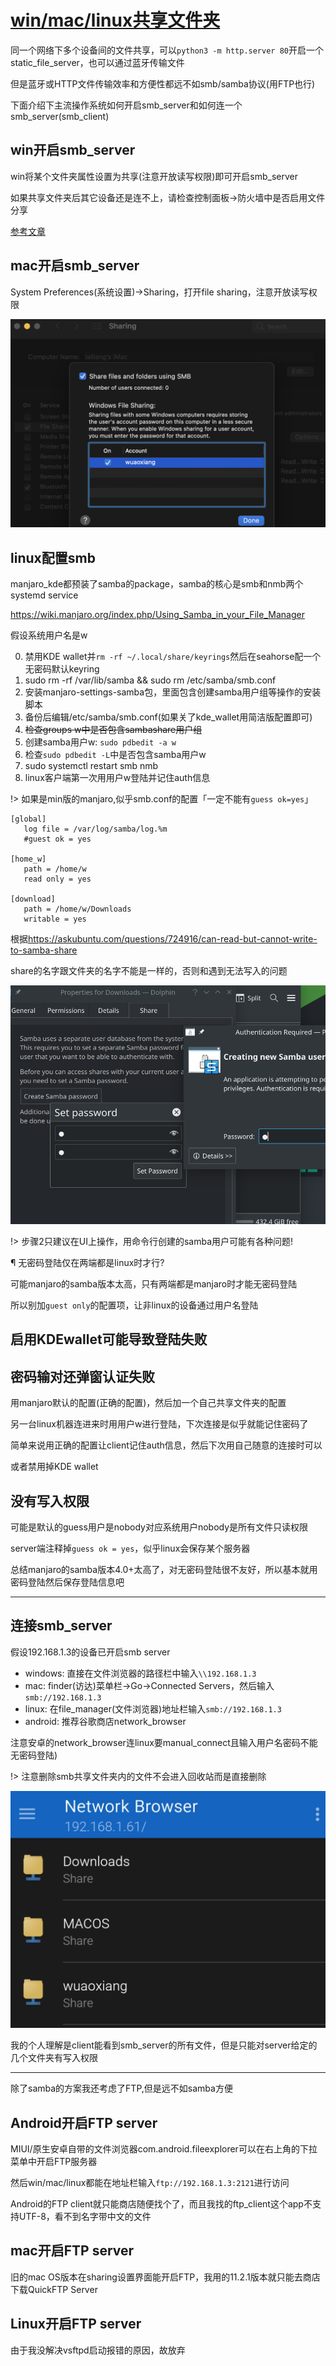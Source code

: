 # [win/mac/linux共享文件夹](/2020/04/win_mac_linux_samba_smb_share_files.md)

同一个网络下多个设备间的文件共享，可以`python3 -m http.server 80`开启一个static_file_server，也可以通过蓝牙传输文件

但是蓝牙或HTTP文件传输效率和方便性都远不如smb/samba协议(用FTP也行)

下面介绍下主流操作系统如何开启smb_server和如何连一个smb_server(smb_client)

## win开启smb_server

win将某个文件夹属性设置为共享(注意开放读写权限)即可开启smb_server

如果共享文件夹后其它设备还是连不上，请检查控制面板->防火墙中是否启用文件分享

[参考文章](https://www.online-tech-tips.com/mac-os-x/connect-to-shared-folder-on-windows-10-from-mac-os-x/)

## mac开启smb_server

System Preferences(系统设置)->Sharing，打开file sharing，注意开放读写权限

![](mac_smb_enable_windows_file_sharing.png)

## **linux配置smb**

manjaro_kde都预装了samba的package，samba的核心是smb和nmb两个systemd service

<https://wiki.manjaro.org/index.php/Using_Samba_in_your_File_Manager>

假设系统用户名是w

0. 禁用KDE wallet并`rm -rf ~/.local/share/keyrings`然后在seahorse配一个无密码默认keyring
1. sudo rm -rf /var/lib/samba && sudo rm /etc/samba/smb.conf
2. 安装manjaro-settings-samba包，里面包含创建samba用户组等操作的安装脚本
3. 备份后编辑/etc/samba/smb.conf(如果关了kde_wallet用简洁版配置即可)
4. ~~检查groups w中是否包含sambashare用户组~~
5. 创建samba用户w: `sudo pdbedit -a w`
6. 检查`sudo pdbedit -L`中是否包含samba用户w
7. sudo systemctl restart smb nmb
8. linux客户端第一次用用户w登陆并记住auth信息

!> 如果是min版的manjaro,似乎smb.conf的配置「一定不能有`guess ok=yes`」

```
[global]
   log file = /var/log/samba/log.%m
   #guest ok = yes

[home_w]
   path = /home/w
   read only = yes

[download]
   path = /home/w/Downloads
   writable = yes
```

根据<https://askubuntu.com/questions/724916/can-read-but-cannot-write-to-samba-share>

share的名字跟文件夹的名字不能是一样的，否则和遇到无法写入的问题

![](linux_create_smb_user.png)

!> 步骤2只建议在UI上操作，用命令行创建的samba用户可能有各种问题!

¶ 无密码登陆仅在两端都是linux时才行?

可能manjaro的samba版本太高，只有两端都是manjaro时才能无密码登陆

所以别加`guest only`的配置项，让非linux的设备通过用户名登陆

## 启用KDEwallet可能导致登陆失败

## 密码输对还弹窗认证失败

用manjaro默认的配置(正确的配置)，然后加一个自己共享文件夹的配置

另一台linux机器连进来时用用户w进行登陆，下次连接是似乎就能记住密码了

简单来说用正确的配置让client记住auth信息，然后下次用自己随意的连接时可以

或者禁用掉KDE wallet

## 没有写入权限

可能是默认的guess用户是nobody对应系统用户nobody是所有文件只读权限

server端注释掉`guess ok = yes`，似乎linux会保存某个服务器

总结manjaro的samba版本4.0+太高了，对无密码登陆很不友好，所以基本就用密码登陆然后保存登陆信息吧

---

## 连接smb_server

假设192.168.1.3的设备已开启smb server

- windows: 直接在文件浏览器的路径栏中输入`\\192.168.1.3`
- mac: finder(访达)菜单栏->Go->Connected Servers，然后输入`smb://192.168.1.3`
- linux: 在file_manager(文件浏览器)地址栏输入`smb://192.168.1.3`
- android: 推荐谷歌商店network_browser
  
注意安卓的network_browser连linux要manual_connect且输入用户名密码不能无密码登陆)

!> 注意删除smb共享文件夹内的文件不会进入回收站而是直接删除

![](android_network_browser_smb_client.png)

我的个人理解是client能看到smb_server的所有文件，但是只能对server给定的几个文件夹有写入权限

---

除了samba的方案我还考虑了FTP,但是远不如samba方便

## Android开启FTP server

MIUI/原生安卓自带的文件浏览器com.android.fileexplorer可以在右上角的下拉菜单中开启FTP服务器

然后win/mac/linux都能在地址栏输入`ftp://192.168.1.3:2121`进行访问

Android的FTP client就只能商店随便找个了，而且我找的ftp_client这个app不支持UTF-8，看不到名字带中文的文件

## mac开启FTP server

旧的mac OS版本在sharing设置界面能开启FTP，我用的11.2.1版本就只能去商店下载QuickFTP Server

## Linux开启FTP server

由于我没解决vsftpd启动报错的原因，故放弃
